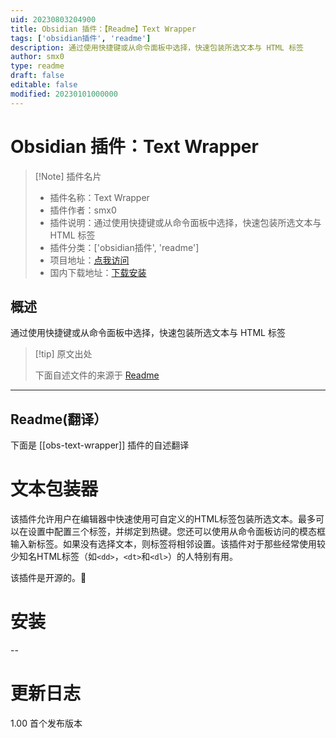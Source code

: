 ```yaml
---
uid: 20230803204900
title: Obsidian 插件：【Readme】Text Wrapper
tags: ['obsidian插件', 'readme']
description: 通过使用快捷键或从命令面板中选择，快速包装所选文本与 HTML 标签
author: smx0
type: readme
draft: false
editable: false
modified: 20230101000000
---
```


# Obsidian 插件：Text Wrapper

> [!Note] 插件名片
> - 插件名称：Text Wrapper
> - 插件作者：smx0
> - 插件说明：通过使用快捷键或从命令面板中选择，快速包装所选文本与 HTML 标签
> - 插件分类：['obsidian插件', 'readme']
> - 项目地址：[点我访问](https://github.com/smx0/obs-text-wrapper)
> - 国内下载地址：[下载安装](https://pkmer.cn/products/plugin/pluginMarket/?obs-text-wrapper)

## 概述

通过使用快捷键或从命令面板中选择，快速包装所选文本与 HTML 标签



> [!tip] 原文出处
> 
>下面自述文件的来源于 [Readme](https://ghproxy.net/https://raw.githubusercontent.com/smx0/obs-text-wrapper/master/README.md)
> 

---

## Readme(翻译）

下面是 [[obs-text-wrapper]] 插件的自述翻译


# 文本包装器

该插件允许用户在编辑器中快速使用可自定义的HTML标签包装所选文本。最多可以在设置中配置三个标签，并绑定到热键。您还可以使用从命令面板访问的模态框输入新标签。如果没有选择文本，则标签将相邻设置。该插件对于那些经常使用较少知名HTML标签（如`<dd>`，`<dt>`和`<dl>`）的人特别有用。

该插件是开源的。🎉

# 安装
--

# 更新日志

1.00
首个发布版本



